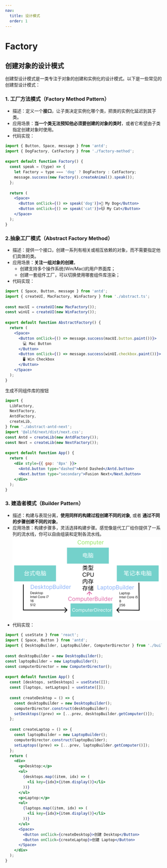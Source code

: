 ```yaml
---
nav:
  title: 设计模式
  order: 1
---
```


# Factory

## 创建对象的设计模式

创建型设计模式是一类专注于对象的创建和实例化的设计模式。以下是一些常见的创建型设计模式：

### 1. 工厂方法模式（Factory Method Pattern）

- 描述：定义一个**接口**，让子类决定实例化哪个类，把类的实例化延迟到其子类。
- 应用场景：**当一个类无法预知他必须要创建的对象的类时**，或者它希望由子类指定创建对象时使用。
- 代码实现：

```jsx
import { Button, Space, message } from 'antd';
import { DogFactory, CatFactory } from './factory-method';

export default function Factory() {
  const speak = (type) => {
    let Factory = type === 'dog' ? DogFactory : CatFactory;
    message.success(new Factory().createAnimal().speak());
  };

  return (
    <Space>
      <Button onClick={() => speak('dog')}>🐶 My Dog</Button>
      <Button onClick={() => speak('cat')}>🐱 My Cat</Button>
    </Space>
  );
}
```

### 2.抽象工厂模式（Abstract Factory Method）

- 描述：提供一个接口，创建一系列有相关或相互依赖的对象，而不需要指定他们具体的类。
- 应用场景：**关注一组对象的创建**，
  - 创建支持多个操作系统(Win/Mac)的用户界面库；
  - 创建一套组件工厂，可以切换使用哪套组件库渲染；
- 代码实现：

```jsx
import { Space, Button, message } from 'antd';
import { createUI, MacFactory, WinFactory } from './abstract.ts';

const macUI = createUI(new MacFactory());
const winUI = createUI(new WinFactory());

export default function AbstractFactory() {
  return (
    <Space>
      <Button onClick={() => message.success(macUI.button.paint())}>
        💻 Mac Button
      </Button>
      <Button onClick={() => message.success(winUI.checkbox.paint())}>
        🖥 Win Checkbox
      </Button>
    </Space>
  );
}
```

生成不同组件库的按钮

```jsx
import {
  LibFactory,
  NextFactory,
  AntdFactory,
  createLib,
} from './abstract-antd-next';
import '@alifd/next/dist/next.css';
const Antd = createLib(new AntdFactory());
const Next = createLib(new NextFactory());

export default function App() {
  return (
    <div style={{ gap: '8px' }}>
      <Antd.button type="dashed">Antd Dashed</Antd.button>
      <Next.button type="secondary">Fusion Next</Next.button>
    </div>
  );
}
```

### 3. 建造者模式（Builder Pattern）

- 描述：构建与表现分离，**使用同样的构建过程创建不同的对象**, 或者 **通过不同的步骤创建不同的对象**。
- 应用场景：构建步骤多，灵活选择构建步骤。感觉像是代工厂给你提供了一系列的流水线，你可以自由组装和定制各流水线。
  ![Alt text](./image-1.png)
- 代码实现：

```jsx
import { useState } from 'react';
import { Space, Button } from 'antd';
import { DesktopBuilder, LaptopBuilder, ComputerDirector } from './builder';

const desktopBuilder = new DesktopBuilder();
const laptopBuilder = new LaptopBuilder();
const computerDirector = new ComputerDirector();

export default function App() {
  const [desktops, setDesktops] = useState([]);
  const [laptops, setLaptops] = useState([]);

  const createDesktop = () => {
    const desktopBuilder = new DesktopBuilder();
    computerDirector.construct(desktopBuilder);
    setDesktops((prev) => [...prev, desktopBuilder.getComputer()]);
  };

  const createLaptop = () => {
    const laptopBuilder = new LaptopBuilder();
    computerDirector.construct(laptopBuilder);
    setLaptops((prev) => [...prev, laptopBuilder.getComputer()]);
  };
  return (
    <div>
      <p>Desktop:</p>
      <ul>
        {desktops.map((item, idx) => (
          <li key={idx}>{item.display()}</li>
        ))}
      </ul>
      <p>Laptop:</p>
      <ul>
        {laptops.map((item, idx) => (
          <li key={idx}>{item.display()}</li>
        ))}
      </ul>
      <Space>
        <Button onClick={createDesktop}>创建 Desktop</Button>
        <Button onClick={createLaptop}>创建 Laptop</Button>
      </Space>
    </div>
  );
}
```

